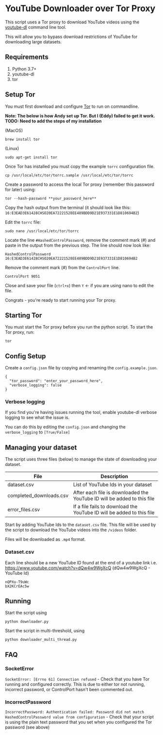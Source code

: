 # YouTube Downloader over Tor Proxy
This script uses a Tor proxy to download YouTube videos using the [youtube-dl](https://github.com/ytdl-org/youtube-dl/blob/master/README.md#readme) command line tool.

This will allow you to bypass download restrictions of YouTube for downloading large datasets.

## Requirements
1. Python 3.7+
2. youtube-dl 
3. tor 

## Setup Tor
You must first download and configure [Tor](https://www.torproject.org/) to run on commandline.

**Note: The below is how Andy set up Tor. But I (Eddy) failed to get it work. TODO: Need to add the steps of my installation**


(MacOS)
```
brew install tor
```
(Linux)
```
sudo apt-get install tor
```

Once Tor has installed you must copy the example ```torrc``` configuration file.

```
cp /usr/local/etc/tor/torrc.sample /usr/local/etc/tor/torrc
```

Create a password to access the local Tor proxy (remember this password for later) using:

```
tor --hash-password **your_password_here**
```

Copy the hash output from the terminal (it should look like this: ```16:E3EAD3E61428CHSO20EA72221528EE489BDD9D21E937331E1D810694B2```)

Edit the ```torrc``` file:

```
sudo nano /usr/local/etc/tor/torrc
```

Locate the line ```#HashedControlPassword```, remove the comment mark (#) and paste in the output from the previous step. The line should now look like:

```
HashedControlPassword 16:E3EAD3E61428CHSO20EA72221528EE489BDD9D21E937331E1D810694B2
```

Remove the comment mark (#) from the ```ControlPort``` line.
```
ControlPort 9051
```

Close and save your file (```ctrl+x```) then ```Y``` <- if you are using nano to edit the file.

Congrats - you're ready to start running your Tor proxy.

## Starting Tor
You must start the Tor proxy before you run the python script. To start the Tor proxy, run:

```
tor
```

## Config Setup
Create a ```config.json``` file by copying and renaming the ```config.example.json```.

```
{
  "tor_password": "enter_your_password_here",
  "verbose_logging": false
}
```

### Verbose logging
If you find you're having issues running the tool, enable youtube-dl verbose logging to see what the issue is.

You can do this by editing the ```config.json``` and changing the ```verbose_logging``` to ```[True/False]```

## Managing your dataset
The script uses three files (below) to manage the state of downloading your dataset.

| File                      | Description                                                             |
|---------------------------|-------------------------------------------------------------------------|
| dataset\.csv              | List of YouTube Ids in your dataset                                     |
| completed\_downloads\.csv | After each file is downloaded the YouTube ID will be added to this file |
| error\_files\.csv         | If a file fails to download the YouTube ID will be added to this file   |

Start by adding YouTube Ids to the ```dataset.csv``` file. This file will be used by the script to download the YouTube videos into the ```/videos``` folder.

Files will be downloaded as ```.mp4``` format.

### Dataset.csv
Each line should be a new YouTube ID found at the end of a youtube link i.e. https://www.youtube.com/watch?v=dQw4w9WgXcQ (dQw4w9WgXcQ - YouTube Id)

```
nQPXu-T9uWc
bX2KCrEAc5w
```

## Running
Start the script using 
```
python downloader.py
```
Start the script in multi-threshold, using 
```
python downloader_multi_thread.py
```

## FAQ
### SocketError
```SocketError: [Errno 61] Connection refused``` - Check that you have Tor running and configured correctly. This is due to either tor not running, incorrect password, or ControlPort hasn't been commented out.

### IncorrectPassword
```IncorrectPassword: Authentication failed: Password did not match HashedControlPassword value from configuration``` - Check that your script is using the plain text password that you set when you configured the Tor password (see above)
